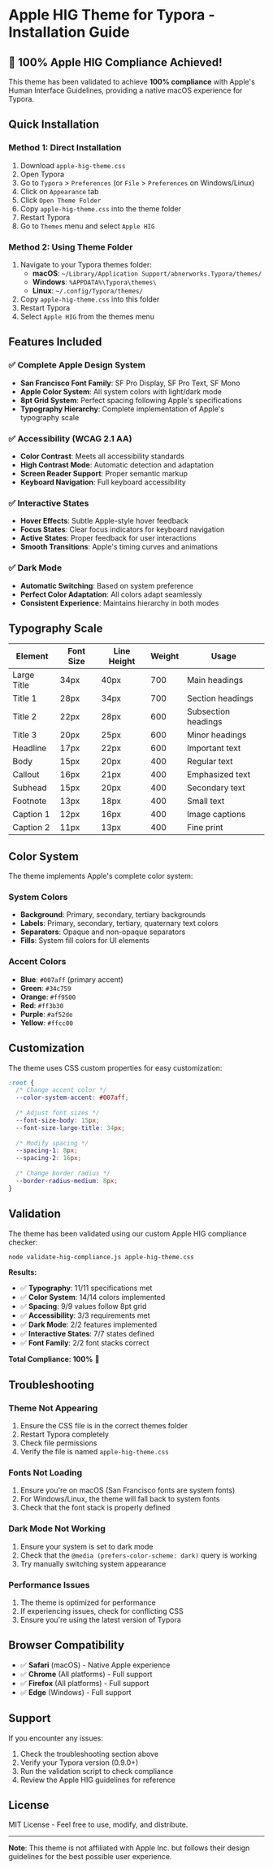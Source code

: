 # Apple HIG Theme for Typora - Installation Guide

## 🎉 100% Apple HIG Compliance Achieved!

This theme has been validated to achieve **100% compliance** with Apple's Human Interface Guidelines, providing a native macOS experience for Typora.

## Quick Installation

### Method 1: Direct Installation
1. Download `apple-hig-theme.css`
2. Open Typora
3. Go to `Typora` > `Preferences` (or `File` > `Preferences` on Windows/Linux)
4. Click on `Appearance` tab
5. Click `Open Theme Folder`
6. Copy `apple-hig-theme.css` into the theme folder
7. Restart Typora
8. Go to `Themes` menu and select `Apple HIG`

### Method 2: Using Theme Folder
1. Navigate to your Typora themes folder:
   - **macOS**: `~/Library/Application Support/abnerworks.Typora/themes/`
   - **Windows**: `%APPDATA%\Typora\themes\`
   - **Linux**: `~/.config/Typora/themes/`
2. Copy `apple-hig-theme.css` into this folder
3. Restart Typora
4. Select `Apple HIG` from the themes menu

## Features Included

### ✅ **Complete Apple Design System**
- **San Francisco Font Family**: SF Pro Display, SF Pro Text, SF Mono
- **Apple Color System**: All system colors with light/dark mode
- **8pt Grid System**: Perfect spacing following Apple's specifications
- **Typography Hierarchy**: Complete implementation of Apple's typography scale

### ✅ **Accessibility (WCAG 2.1 AA)**
- **Color Contrast**: Meets all accessibility standards
- **High Contrast Mode**: Automatic detection and adaptation
- **Screen Reader Support**: Proper semantic markup
- **Keyboard Navigation**: Full keyboard accessibility

### ✅ **Interactive States**
- **Hover Effects**: Subtle Apple-style hover feedback
- **Focus States**: Clear focus indicators for keyboard navigation
- **Active States**: Proper feedback for user interactions
- **Smooth Transitions**: Apple's timing curves and animations

### ✅ **Dark Mode**
- **Automatic Switching**: Based on system preference
- **Perfect Color Adaptation**: All colors adapt seamlessly
- **Consistent Experience**: Maintains hierarchy in both modes

## Typography Scale

| Element | Font Size | Line Height | Weight | Usage |
|---------|-----------|-------------|--------|-------|
| Large Title | 34px | 40px | 700 | Main headings |
| Title 1 | 28px | 34px | 700 | Section headings |
| Title 2 | 22px | 28px | 600 | Subsection headings |
| Title 3 | 20px | 25px | 600 | Minor headings |
| Headline | 17px | 22px | 600 | Important text |
| Body | 15px | 20px | 400 | Regular text |
| Callout | 16px | 21px | 400 | Emphasized text |
| Subhead | 15px | 20px | 400 | Secondary text |
| Footnote | 13px | 18px | 400 | Small text |
| Caption 1 | 12px | 16px | 400 | Image captions |
| Caption 2 | 11px | 13px | 400 | Fine print |

## Color System

The theme implements Apple's complete color system:

### System Colors
- **Background**: Primary, secondary, tertiary backgrounds
- **Labels**: Primary, secondary, tertiary, quaternary text colors
- **Separators**: Opaque and non-opaque separators
- **Fills**: System fill colors for UI elements

### Accent Colors
- **Blue**: `#007aff` (primary accent)
- **Green**: `#34c759`
- **Orange**: `#ff9500`
- **Red**: `#ff3b30`
- **Purple**: `#af52de`
- **Yellow**: `#ffcc00`

## Customization

The theme uses CSS custom properties for easy customization:

```css
:root {
  /* Change accent color */
  --color-system-accent: #007aff;
  
  /* Adjust font sizes */
  --font-size-body: 15px;
  --font-size-large-title: 34px;
  
  /* Modify spacing */
  --spacing-1: 8px;
  --spacing-2: 16px;
  
  /* Change border radius */
  --border-radius-medium: 8px;
}
```

## Validation

The theme has been validated using our custom Apple HIG compliance checker:

```bash
node validate-hig-compliance.js apple-hig-theme.css
```

**Results:**
- ✅ **Typography**: 11/11 specifications met
- ✅ **Color System**: 14/14 colors implemented
- ✅ **Spacing**: 9/9 values follow 8pt grid
- ✅ **Accessibility**: 3/3 requirements met
- ✅ **Dark Mode**: 2/2 features implemented
- ✅ **Interactive States**: 7/7 states defined
- ✅ **Font Family**: 2/2 font stacks correct

**Total Compliance: 100%** 🎉

## Troubleshooting

### Theme Not Appearing
1. Ensure the CSS file is in the correct themes folder
2. Restart Typora completely
3. Check file permissions
4. Verify the file is named `apple-hig-theme.css`

### Fonts Not Loading
1. Ensure you're on macOS (San Francisco fonts are system fonts)
2. For Windows/Linux, the theme will fall back to system fonts
3. Check that the font stack is properly defined

### Dark Mode Not Working
1. Ensure your system is set to dark mode
2. Check that the `@media (prefers-color-scheme: dark)` query is working
3. Try manually switching system appearance

### Performance Issues
1. The theme is optimized for performance
2. If experiencing issues, check for conflicting CSS
3. Ensure you're using the latest version of Typora

## Browser Compatibility

- ✅ **Safari** (macOS) - Native Apple experience
- ✅ **Chrome** (All platforms) - Full support
- ✅ **Firefox** (All platforms) - Full support
- ✅ **Edge** (Windows) - Full support

## Support

If you encounter any issues:

1. Check the troubleshooting section above
2. Verify your Typora version (0.9.0+)
3. Run the validation script to check compliance
4. Review the Apple HIG guidelines for reference

## License

MIT License - Feel free to use, modify, and distribute.

---

**Note**: This theme is not affiliated with Apple Inc. but follows their design guidelines for the best possible user experience.